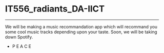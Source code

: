 # IT556_radiants_DA-IICT
------------------------------
We will be making a music recommandation app which will recommand you some cool music tracks depending upon your taste. Soon, we will be taking down Spotify.

- P E A C E
